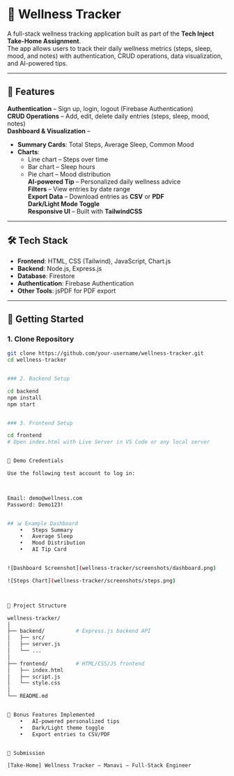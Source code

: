 # 🧘 Wellness Tracker

A full-stack wellness tracking application built as part of the **Tech Inject Take-Home Assignment**.  
The app allows users to track their daily wellness metrics (steps, sleep, mood, and notes) with authentication, CRUD operations, data visualization, and AI-powered tips.

---

## 📌 Features

**Authentication** – Sign up, login, logout (Firebase Authentication)  
 **CRUD Operations** – Add, edit, delete daily entries (steps, sleep, mood, notes)  
**Dashboard & Visualization** –  
- **Summary Cards**: Total Steps, Average Sleep, Common Mood  
- **Charts**:  
  - Line chart – Steps over time  
  - Bar chart – Sleep hours  
  - Pie chart – Mood distribution  
**AI-powered Tip** – Personalized daily wellness advice  
**Filters** – View entries by date range  
**Export Data** – Download entries as **CSV** or **PDF**  
**Dark/Light Mode Toggle**  
**Responsive UI** – Built with **TailwindCSS**  

---

## 🛠 Tech Stack

- **Frontend**: HTML, CSS (Tailwind), JavaScript, Chart.js  
- **Backend**: Node.js, Express.js  
- **Database**: Firestore  
- **Authentication**: Firebase Authentication  
- **Other Tools**: jsPDF for PDF export  

---

## 🚀 Getting Started

### 1. Clone Repository
```bash
git clone https://github.com/your-username/wellness-tracker.git
cd wellness-tracker


### 2. Backend Setup

cd backend
npm install
npm start


### 3. Frontend Setup

cd frontend
# Open index.html with Live Server in VS Code or any local server


🔑 Demo Credentials

Use the following test account to log in:



Email: demo@wellness.com
Password: Demo123!


## 📊 Example Dashboard
	•	Steps Summary
	•	Average Sleep
	•	Mood Distribution
	•	AI Tip Card


![Dashboard Screenshot](wellness-tracker/screenshots/dashboard.png)

![Steps Chart](wellness-tracker/screenshots/steps.png)



📂 Project Structure

wellness-tracker/
│
├── backend/          # Express.js backend API
│   ├── src/
│   ├── server.js
│   └── ...
│
├── frontend/         # HTML/CSS/JS frontend
│   ├── index.html
│   ├── script.js
│   └── style.css
│
└── README.md


🎯 Bonus Features Implemented
	•	AI-powered personalized tips
	•	Dark/Light theme toggle
	•	Export entries to CSV/PDF


📧 Submission

[Take-Home] Wellness Tracker – Manavi – Full-Stack Engineer